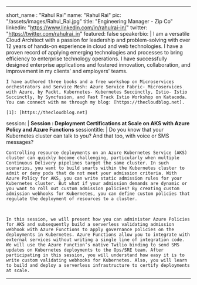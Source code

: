 ---

short_name : "Rahul Rai"
name: "Rahul Rai"
pic: "/assets/images/Rahul_Rai.jpg"
title: "Engineering Manager - Zip Co"
linkedin: "https://www.linkedin.com/in/rahulrai-in/"
twitter: "https://twitter.com/rahulrai_in"
featured: false
speakerbio: |
    I am a versatile Cloud Architect with a passion for leadership and problem-solving with over 12 years of hands-on experience in cloud and web technologies. I have a proven record of applying emerging technologies and processes to bring efficiency to enterprise technology operations. I have successfully designed enterprise applications and fostered innovation, collaboration, and improvement in my clients' and employers' teams.

    I have authored three books and a free workshop on Microservices orchestrators and Service Mesh: Azure Service Fabric- Microservices with Azure, by Packt, Kubernetes- Kubernetes Succinctly, Istio- Istio Succinctly, by Syncfusion, and Fast Track Istio Workshop on Katacoda. You can connect with me through my blog: [https://thecloudblog.net].

    [1]: [https://thecloudblog.net]
    
session: |
    **Session :  Deployment Certifications at Scale on AKS with Azure Policy and Azure Functions**
sessiontitle: |
    Do you know that your Kubernetes cluster can talk to you? And that too, with voice or SMS messages?

    Controlling resource deployments on an Azure Kubernetes Service (AKS) cluster can quickly become challenging, particularly when multiple Continuous Delivery pipelines target the same cluster. In such scenarios, you want to build smarts within the Kubernetes cluster to admit or deny pods that do not meet your admission criteria. With Azure Policy for AKS, you can write static admission rules for your Kubernetes cluster. But what if your admission demands are dynamic or you want to roll out custom admission policies? By creating custom admission webhooks for Kubernetes, you can define custom policies that regulate the deployment of resources to a cluster.

    

    In this session, we will present how you can administer Azure Policies for AKS and subsequently build a serverless validating admission webhook with Azure Functions to apply governance policies on the deployments in Kubernetes. Azure Functions allow you to integrate with external services without writing a single line of integration code. We will use the Azure Function’s native Twilio binding to send SMS updates on Kubernetes deployments to the Ops/SRE team. After participating in this session, you will understand how easy it is to write custom validating webhooks for Kubernetes. Also, you will learn to build and deploy a serverless infrastructure to certify deployments at scale.    

---